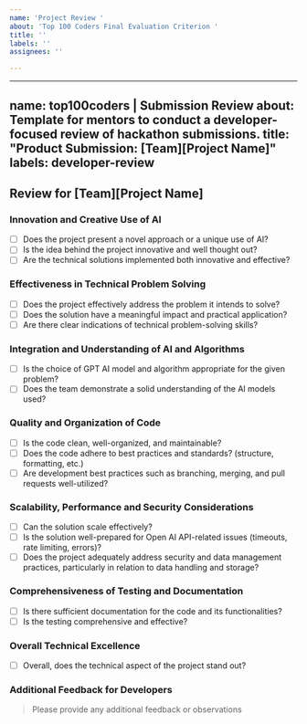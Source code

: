 ```yaml
---
name: 'Project Review '
about: 'Top 100 Coders Final Evaluation Criterion '
title: ''
labels: ''
assignees: ''

---
```


---
name: top100coders | Submission Review
about: Template for mentors to conduct a developer-focused review of hackathon submissions.
title: "Product Submission: [Team][Project Name]"
labels: developer-review
---

## Review for [Team][Project Name]

### Innovation and Creative Use of AI
- [ ] Does the project present a novel approach or a unique use of AI?
- [ ] Is the idea behind the project innovative and well thought out?
- [ ] Are the technical solutions implemented both innovative and effective?

### Effectiveness in Technical Problem Solving
- [ ] Does the project effectively address the problem it intends to solve?
- [ ] Does the solution have a meaningful impact and practical application?
- [ ] Are there clear indications of technical problem-solving skills?

### Integration and Understanding of AI and Algorithms
- [ ] Is the choice of GPT AI model and algorithm appropriate for the given problem?
- [ ] Does the team demonstrate a solid understanding of the AI models used?

### Quality and Organization of Code
- [ ] Is the code clean, well-organized, and maintainable?
- [ ] Does the code adhere to best practices and standards? (structure, formatting, etc.)
- [ ] Are development best practices such as branching, merging, and pull requests well-utilized?

### Scalability, Performance and Security Considerations
- [ ] Can the solution scale effectively?
- [ ] Is the solution well-prepared for Open AI API-related issues (timeouts, rate limiting, errors)?
- [ ] Does the project adequately address security and data management practices, particularly in relation to data handling and storage?

### Comprehensiveness of Testing and Documentation
- [ ] Is there sufficient documentation for the code and its functionalities?
- [ ] Is the testing comprehensive and effective?

### Overall Technical Excellence
- [ ] Overall, does the technical aspect of the project stand out?

### Additional Feedback for Developers
> Please provide any additional feedback or observations
